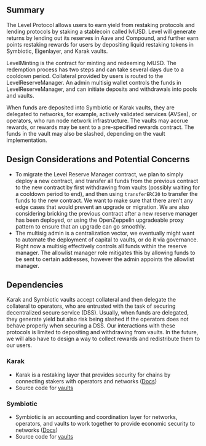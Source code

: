 ## Summary

The Level Protocol allows users to earn yield from restaking protocols and lending protocols by
staking a stablecoin called lvlUSD. Level will generate returns by lending out its reserves in Aave and Compound,
and further earn points restaking rewards for users by depositing liquid restaking tokens in Symbiotic, Eigenlayer, and Karak vaults.

LevelMinting is the contract for minting and redeeming lvlUSD. The redemption process has two steps and can take several
days due to a cooldown period. Collateral provided by users is routed to the LevelReserveManager. An admin multisig wallet
controls the funds in LevelReserveManager, and can initiate deposits and withdrawals into pools and vaults.

When funds are deposited into Symbiotic or Karak vaults, they are delegated to networks, for example, actively validated services (AVSes), or operators, who run node network infrastructure. The vaults may accrue rewards, or rewards may be sent to a pre-specified rewards contract. The funds in the vault may also be slashed, depending on the vault implementation.

## Design Considerations and Potential Concerns
- To migrate the Level Reserve Manager contract, we plan to simply deploy a new contract, and transfer all funds from the previous contract to the new contract by first withdrawing from vaults (possibly waiting for a cooldown period to end), and then using `transferERC20` to transfer the funds to the new contract. We want to make sure that there aren't any edge cases that would prevent an upgrade or migration. We are also considering bricking the previous contract after a new reserve manager has been deployed, or using the OpenZeppelin upgradeable proxy pattern to ensure that an upgrade can go smoothly.
- The multisig admin is a centralization vector, we eventually might want to automate the deployment of capital to vaults, or do it via governance. Right now a multisig effectively controls all funds within the reserve manager. The allowlist manager role mitigates this by allowing funds to be sent to certain addresses, however the admin appoints the allowlist manager.

## Dependencies
Karak and Symbiotic vaults accept collateral and then delegate the collateral to operators, who are entrusted with the task of securing decentralized secure service (DSS). Usually, when funds are delegated, they generate yield but also risk being slashed if the operators does not behave properly when securing a DSS. Our interactions with these protocols is limited to depositing and withdrawing from vaults. In the future, we will also have to design a way to collect rewards and redistribute them to our users.

### Karak
- Karak is a restaking layer that provides security for chains by connecting stakers with operators and networks ([Docs](https://docs.karak.network/))
- Source code for [vaults](https://github.com/code-423n4/2024-07-karak/blob/main/src/interfaces/IVault.sol)

### Symbiotic
- Symbiotic is an accounting and coordination layer for networks, operators, and vaults to work together to provide economic security to networks ([Docs](https://docs.symbiotic.fi/))
- Source code for [vaults](https://github.com/symbioticfi/core/blob/main/src/contracts/vault/Vault.sol)